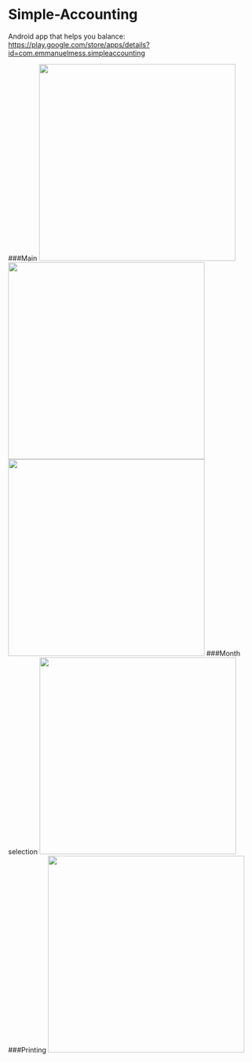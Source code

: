 # Simple-Accounting
Android app that helps you balance: https://play.google.com/store/apps/details?id=com.emmanuelmess.simpleaccounting

###Main
<img src="https://github.com/EmmanuelMess/Simple-Accounting/blob/update-1.3/Screenshot_1485286948.png" data-canonical-src="https://github.com/EmmanuelMess/Simple-Accounting/blob/update-1.3/Screenshot_1485286948.png" height="400" />
<img src="https://github.com/EmmanuelMess/Simple-Accounting/blob/update-1.3/Screenshot_1485287456.png" data-canonical-src="https://github.com/EmmanuelMess/Simple-Accounting/blob/update-1.3/Screenshot_1485287456.png" height="400" />
<img src="https://github.com/EmmanuelMess/Simple-Accounting/blob/update-1.3/Screenshot_1485287461.png" data-canonical-src="https://github.com/EmmanuelMess/Simple-Accounting/blob/update-1.3/Screenshot_1485287461.png" height="400" />
###Month selection
<img src="https://github.com/EmmanuelMess/Simple-Accounting/blob/update-1.3/Screenshot_1485287470.png" data-canonical-src="https://github.com/EmmanuelMess/Simple-Accounting/blob/update-1.3/Screenshot_1485287470.png" height="400" />
###Printing
<img src="https://github.com/EmmanuelMess/Simple-Accounting/blob/update-1.3/Screenshot_1485287474.png" data-canonical-src="https://github.com/EmmanuelMess/Simple-Accounting/blob/update-1.3/Screenshot_1485287474.png" height="400" />
